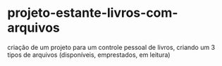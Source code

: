 # projeto-estante-livros-com-arquivos
criação de um projeto para um controle pessoal de livros, criando um 3 tipos de arquivos (disponíveis, emprestados, em leitura)
